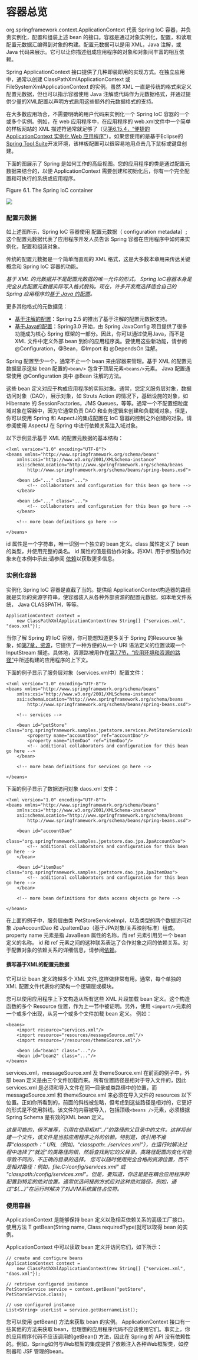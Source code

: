 容器总览
====

org.springframework.context.ApplicationContext 代表 Spring IoC 容器，并负责实例化，配置和组装上述 bean 的接口。容器是通过对象实例化，配置，和读取配置元数据汇编得到对象的构建。配置元数据可以是用 XML，Java 注解，或 Java 代码来展示。它可以让你描述组成应用程序的对象和对象间丰富的相互依赖。

Spring ApplicationContext 接口提供了几种即装即用的实现方式。在独立应用中，通常以创建 ClassPathXmlApplicationContext 或FileSystemXmlApplicationContext 的实例。虽然 XML 一直是传统的格式来定义配置元数据，但也可以指示容器使用 Java 注解或代码作为元数据格式，并通过提供少量的XML配置以声明方式启用这些额外的元数据格式的支持。

在大多数应用场合，不需要明确的用户代码来实例化一个 Spring IoC 容器的一个或多个实例。例如，在 web 应用程序中，在应用程序的 web.xml文件中一个简单的样板网站的 XML 描述符通常就足够了（见[第6.15.4，“便捷的 ApplicationContext 实例化 Web 应用程序”](http://docs.spring.io/spring/docs/current/spring-framework-reference/htmlsingle/#context-create)）。如果您使用的是基于Eclipse的 [Spring Tool Suite](https://spring.io/tools/sts)开发环境，该样板配置可以很容易地用点击几下鼠标或键盘创建。

下面的图展示了 Spring 是如何工作的高级视图。您的应用程序的类是通过配置元数据来结合的，以便 ApplicationContext 需要创建和初始化后，你有一个完全配置和可执行的系统或应用程序。

Figure 6.1. The Spring IoC container

![](http://docs.spring.io/spring/docs/current/spring-framework-reference/htmlsingle/images/container-magic.png)

### 配置元数据

如上述图所示，Spring IoC 容器使用 配置元数据（ configuration metadata）;这个配置元数据代表了应用程序开发人员告诉 Spring 容器在应用程序中如何来实例化，配置和组装对象。

传统的配置元数据是一个简单而直观的 XML 格式，这是大多数本章用来传达关键概念和 Spring IoC 容器的功能。

*基于 XML 的元数据并不是配置元数据的唯一允许的形式。 Spring IoC容器本身是完全从此配置元数据实际写入格式脱钩。现在，许多开发商选择适合自己的 Spring 应用程序的[基于 Java 的配置](http://docs.spring.io/spring/docs/current/spring-framework-reference/htmlsingle/#beans-java)。*

更多其他格式的元数据见：

* [基于注解的配置](http://docs.spring.io/spring/docs/current/spring-framework-reference/htmlsingle/#beans-annotation-config)：Spring 2.5 的推出了基于注解的配置元数据支持。
* [基于Java的配置](http://docs.spring.io/spring/docs/current/spring-framework-reference/htmlsingle/#beans-java)：Spring3.0 开始，由 Spring JavaConfig 项目提供了很多功能成为核心 Spring 框架的一部分。因此，你可以通过使用Java，而不是 XML 文件中定义外部 bean 到你的应用程序类。要使用这些新功能，请参阅 @Configuration，@Bean，@Import 和 @DependsOn 注解。

Spring 配置至少一个，通常不止一个 bean 来由容器来管理。基于 XML 的配置元数据显示这些 bean 配置的`<bean/>` 包含于顶层元素`<beans/>`元素。 Java 配置通常使用 @Configuration 类中 @Bean 注解的方法。

这些 bean 定义对应于构成应用程序的实际对象。通常，您定义服务层对象，数据访问对象（DAO），展示对象，如 Struts Action 的情况下，基础设施的对象，如 Hibernate 的 SessionFactories，JMS Queues，等等。通常一个不配置细粒度域对象在容器中，因为它通常负责 DAO 和业务逻辑来创建和负载域对象。但是，你可以使用 Spring 和 AspectJ的集成配置在 IoC 容器的控制之外创建的对象。请参阅使用 AspectJ 在 Spring 中进行依赖关系注入域对象。

以下示例显示基于 XML 的配置元数据的基本结构：

	<?xml version="1.0" encoding="UTF-8"?>
	<beans xmlns="http://www.springframework.org/schema/beans"
	    xmlns:xsi="http://www.w3.org/2001/XMLSchema-instance"
	    xsi:schemaLocation="http://www.springframework.org/schema/beans
	        http://www.springframework.org/schema/beans/spring-beans.xsd">
	
	    <bean id="..." class="...">
	        <!-- collaborators and configuration for this bean go here -->
	    </bean>
	
	    <bean id="..." class="...">
	        <!-- collaborators and configuration for this bean go here -->
	    </bean>
	
	    <!-- more bean definitions go here -->
	
	</beans>

id 属性是一个字符串，唯一识别一个独立的 bean 定义。class 属性定义了 bean 的类型，并使用完整的类名。 id 属性的值是指协作对象。将XML 用于参照协作对象未在本例中示出;请参阅 [依赖](http://docs.spring.io/spring/docs/current/spring-framework-reference/htmlsingle/#beans-dependencies)以获取更多信息。

### 实例化容器

实例化 Spring IoC 容器是直截了当的。提供给 ApplicationContext构造器的路径就是实际的资源字符串，使容器装入从各种外部资源的配置元数据，如本地文件系统， Java CLASSPATH，等等。

	ApplicationContext context =
	    new ClassPathXmlApplicationContext(new String[] {"services.xml", "daos.xml"});

当你了解 Spring 的 IoC 容器，你可能想知道更多关于 Spring 的Resource 抽象，如[第7章，资源](http://docs.spring.io/spring/docs/current/spring-framework-reference/htmlsingle/#resources)，它提供了一种方便的从一个 URI 语法定义的位置读取一个InputStream 描述。具体地，资源路被用作在[第7.7节，“应用环境和资源的路径”](http://docs.spring.io/spring/docs/current/spring-framework-reference/htmlsingle/#resources-app-ctx)中所述构建的应用程序的上下文。

下面的例子显示了服务层对象（services.xml中）配置文件：
	
	<?xml version="1.0" encoding="UTF-8"?>
	<beans xmlns="http://www.springframework.org/schema/beans"
	    xmlns:xsi="http://www.w3.org/2001/XMLSchema-instance"
	    xsi:schemaLocation="http://www.springframework.org/schema/beans
	        http://www.springframework.org/schema/beans/spring-beans.xsd">
	
	    <!-- services -->
	
	    <bean id="petStore" class="org.springframework.samples.jpetstore.services.PetStoreServiceImpl">
	        <property name="accountDao" ref="accountDao"/>
	        <property name="itemDao" ref="itemDao"/>
	        <!-- additional collaborators and configuration for this bean go here -->
	    </bean>
	
	    <!-- more bean definitions for services go here -->
	
	</beans>

下面的例子显示了数据访问对象 daos.xml 文件：

	<?xml version="1.0" encoding="UTF-8"?>
	<beans xmlns="http://www.springframework.org/schema/beans"
	    xmlns:xsi="http://www.w3.org/2001/XMLSchema-instance"
	    xsi:schemaLocation="http://www.springframework.org/schema/beans
	        http://www.springframework.org/schema/beans/spring-beans.xsd">
	
	    <bean id="accountDao"
	        class="org.springframework.samples.jpetstore.dao.jpa.JpaAccountDao">
	        <!-- additional collaborators and configuration for this bean go here -->
	    </bean>
	
	    <bean id="itemDao" class="org.springframework.samples.jpetstore.dao.jpa.JpaItemDao">
	        <!-- additional collaborators and configuration for this bean go here -->
	    </bean>
	
	    <!-- more bean definitions for data access objects go here -->
	
	</beans>

在上面的例子中，服务层由类 PetStoreServiceImpl，以及类型的两个数据访问对象 JpaAccountDao 和 JpaItemDao（基于JPA对象/关系映射标准）组成。property name 元素是指 JavaBean 属性的名称，而 ref 元素引用另一个 bean 定义的名称。 id 和 ref 元素之间的这种联系表达了合作对象之间的依赖关系。对于配置对象的依赖关系的详细信息，请参阅[依赖](http://docs.spring.io/spring/docs/current/spring-framework-reference/htmlsingle/#beans-dependencies)。

#### 撰写基于XML的配置元数据

它可以让 bean 定义跨越多个 XML 文件,这样做非常有用。通常，每个单独的 XML 配置文件代表你的架构一个逻辑层或模块。

您可以使用应用程序上下文构造从所有这些 XML 片段加载 bean 定义。这个构造函数的多个 Resource 位置，作为上一节中被证明。另外，使用  `<import/>`元素的一个或多个出现，从另一个或多个文件加载 bean 定义。 例如：
	
	<beans>
	    <import resource="services.xml"/>
	    <import resource="resources/messageSource.xml"/>
	    <import resource="/resources/themeSource.xml"/>
	
	    <bean id="bean1" class="..."/>
	    <bean id="bean2" class="..."/>
	</beans>

services.xml，messageSource.xml 及 themeSource.xml 在前面的例子中，外部 bean 定义是由三个文件加载而来。所有位置路径是相对于导入文件的，因此 services.xml 是必须和导入文件在同一目录或类路径中的位置，而 messageSource.xml 和 themeSource.xml 来必须在导入文件的 resources 以下位置。正如你所看到的，前面的斜线被忽略，但考虑到这些路径是相对的，它更好的形式是不使用斜线。该文件的内容被导入，包括顶级`<beans />`元素，必须根据  Spring Schema 是有效的XML bean 定义。

*这是可能的，但不推荐，引用在使用相对“../”的路径的父目录中的文件。这样将创建一个文件，该文件是当前应用程序之外的依赖。特别是，该引用不推荐“classpath：” URL（例如，“classpath:../services.xml”），在运行时解决过程中选择了“就近”的类路径的根，然后查找到它的父目录。类路径配置的变化可能导致不同的，不正确的目录的选择。
您可以随时使用完全合格的资源位置，而不是相对路径：例如，file:C:/config/services.xml" 或 "classpath:/config/services.xml"。但是，要知道，你这是是在耦合应用程序的配置到特定的绝对位置。通常优选间接的方式应对这种绝对路径，例如，通过“${…​}”在运行时解决了对JVM系统属性占位符。*

### 使用容器

ApplicationContext 是能够保持 bean 定义以及相互依赖关系的高级工厂接口。使用方法 T getBean(String name, Class<T> requiredType)就可以取得 bean 的实例。

ApplicationContext 中可以读取 bean 定义并访问它们，如下所示：

	// create and configure beans
	ApplicationContext context =
	    new ClassPathXmlApplicationContext(new String[] {"services.xml", "daos.xml"});
	
	// retrieve configured instance
	PetStoreService service = context.getBean("petStore", PetStoreService.class);
	
	// use configured instance
	List<String> userList = service.getUsernameList();

您可以使用 getBean() 方法来获取 bean 的实例。 ApplicationContext 接口有一些其他的方法来获取 bean，但理想的应用程序代码不应该使用它们。事实上，你的应用程序代码不应该调用的getBean() 方法，因此在 Spring 的 API 没有依赖性的。例如，Spring如何与Web框架的集成提供了依赖注入各种Web框架类，如控制器和 JSF 管理的bean。

